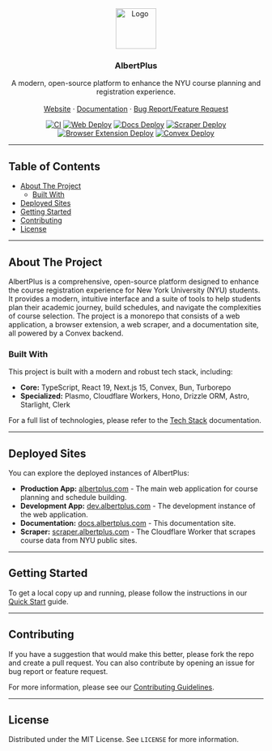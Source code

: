 <div align="center">
    <!-- TODO: currently we don't have logo set up -->
  <a href="https://albertplus.com">
    <img src="https://raw.githubusercontent.com/TechAtNYU/AlbertPlus/main/apps/web/public/logo.svg" alt="Logo" width="80" height="80">
  </a>

  <h3 align="center">AlbertPlus</h3>

  <p align="center">
    A modern, open-source platform to enhance the NYU course planning and registration experience.
    <br />
    <br />
    <a href="https://albertplus.com">Website</a>
    ·
    <a href="https://docs.albertplus.com">Documentation</a>
    ·
    <a href="https://github.com/TechAtNYU/AlbertPlus/issues">Bug Report/Feature Request</a>
  </p>
</div>

<div align="center">

[![CI](https://github.com/TechAtNYU/AlbertPlus/actions/workflows/ci.yaml/badge.svg)](https://github.com/TechAtNYU/AlbertPlus/actions/workflows/ci.yaml)
[![Web Deploy](https://github.com/TechAtNYU/AlbertPlus/actions/workflows/web.yaml/badge.svg)](https://github.com/TechAtNYU/AlbertPlus/actions/workflows/web.yaml)
[![Docs Deploy](https://github.com/TechAtNYU/AlbertPlus/actions/workflows/docs.yaml/badge.svg)](https://github.com/TechAtNYU/AlbertPlus/actions/workflows/docs.yaml)
[![Scraper Deploy](https://github.com/TechAtNYU/AlbertPlus/actions/workflows/scraper.yaml/badge.svg)](https://github.com/TechAtNYU/AlbertPlus/actions/workflows/scraper.yaml)
[![Browser Extension Deploy](https://github.com/TechAtNYU/AlbertPlus/actions/workflows/browser.yml/badge.svg)](https://github.com/TechAtNYU/AlbertPlus/actions/workflows/browser.yml)
[![Convex Deploy](https://github.com/TechAtNYU/AlbertPlus/actions/workflows/convex.yaml/badge.svg)](https://github.com/TechAtNYU/AlbertPlus/actions/workflows/convex.yaml)

</div>

---

## Table of Contents

- [About The Project](#about-the-project)
  - [Built With](#built-with)
- [Deployed Sites](#deployed-sites)
- [Getting Started](#getting-started)
- [Contributing](#contributing)
- [License](#license)

---

## About The Project

AlbertPlus is a comprehensive, open-source platform designed to enhance the course registration experience for New York University (NYU) students. It provides a modern, intuitive interface and a suite of tools to help students plan their academic journey, build schedules, and navigate the complexities of course selection. The project is a monorepo that consists of a web application, a browser extension, a web scraper, and a documentation site, all powered by a Convex backend.

### Built With

This project is built with a modern and robust tech stack, including:

- **Core:** TypeScript, React 19, Next.js 15, Convex, Bun, Turborepo
- **Specialized:** Plasmo, Cloudflare Workers, Hono, Drizzle ORM, Astro, Starlight, Clerk

For a full list of technologies, please refer to the [Tech Stack](https://docs.albertplus.com/getting-started/tech-stack/) documentation.

---

## Deployed Sites

You can explore the deployed instances of AlbertPlus:

- **Production App:** [albertplus.com](https://albertplus.com) - The main web application for course planning and schedule building.
- **Development App:** [dev.albertplus.com](https://dev.albertplus.com) - The development instance of the web application.
- **Documentation:** [docs.albertplus.com](https://docs.albertplus.com) - This documentation site.
- **Scraper:** [scraper.albertplus.com](https://scraper.albertplus.com) - The Cloudflare Worker that scrapes course data from NYU public sites.

---

## Getting Started

To get a local copy up and running, please follow the instructions in our [Quick Start](https://docs.albertplus.com/getting-started/quick-start/) guide.

---

## Contributing

If you have a suggestion that would make this better, please fork the repo and create a pull request. You can also contribute by opening an issue for bug report or feature request.

For more information, please see our [Contributing Guidelines](https://docs.albertplus.com/getting-started/contributing/).

---

## License

Distributed under the MIT License. See `LICENSE` for more information.
